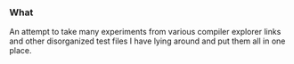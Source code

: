### What

An attempt to take many experiments from various compiler explorer links and other disorganized test files I have lying around and put them all in one place. 